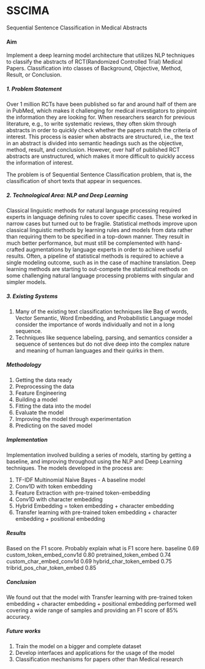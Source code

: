 # SSCIMA
Sequential Sentence Classification in Medical Abstracts


#### Aim
Implement a deep learning model architecture that utilizes NLP techniques to classify the abstracts of RCT(Randomized Controlled Trial) Medical Papers.
Classification into classes of Background, Objective, Method, Result, or Conclusion.

##### 1. Problem Statement

Over 1 million RCTs have been published so far and around half of them are in PubMed, which makes it challenging for medical investigators to pinpoint the information they are looking for. When researchers search for previous literature, e.g., to write systematic reviews, they often skim through abstracts in order to quickly check whether the papers match the criteria of interest. This process is easier when abstracts are structured, i.e., the text in an abstract is divided into semantic headings such as the objective, method, result, and conclusion. However, over half of published RCT abstracts are unstructured, which makes it more difficult to quickly access the information of interest.


The problem is of Sequential Sentence Classification problem, that is, the classification of short texts that appear in sequences.


##### 2. Technological Area: NLP and Deep Learning
Classical linguistic methods for natural language processing required experts in language defining rules to cover specific cases. These worked in narrow cases but turned out to be fragile. 
Statistical methods improve upon classical linguistic methods by learning rules and models from data rather than requiring them to be specified in a top-down manner. They result in much better performance, but must still be complemented with hand-crafted augmentations by language experts in order to achieve useful results.
Often, a pipeline of statistical methods is required to achieve a single modeling outcome, such as in the case of machine translation.
Deep learning methods are starting to out-compete the statistical methods on some challenging natural language processing problems with singular and simpler models.


##### 3. Existing Systems
1. Many of the existing text classification techniques like Bag of words, Vector Semantic, Word Embedding, and Probabilistic Language model consider the importance of words individually and not in a long sequence.
2. Techniques like sequence labeling, parsing, and semantics consider a sequence of sentences but do not dive deep into the complex nature and meaning of human languages and their quirks in them.


##### Methodology
1. Getting the data ready
2. Preprocessing the data
3. Feature Engineering
4. Building a model
5. Fitting the data into the model
6. Evaluate the model
7. Improving the model through experimentation
8. Predicting on the saved model


##### Implementation 


Implementation involved building a series of models, starting by getting a baseline, and improving throughout using the NLP and Deep Learning techniques. The models developed in the process are:
1. TF-IDF Multinomial Naive Bayes - A baseline model
2. Conv1D with token embedding
3. Feature Extraction with pre-trained token-embedding
4. Conv1D with character embedding
5. Hybrid Embedding = token embedding + character embedding
6. Transfer learning with pre-trained token embedding + character embedding + positional embedding


##### Results 


Based on the F1 score. Probably explain what is F1 score here.
baseline                                        0.69
custom_token_embed_conv1d                0.80
pretrained_token_embed                        0.74
custom_char_embed_conv1d                0.69
hybrid_char_token_embed                        0.75
tribrid_pos_char_token_embed                0.85


##### Conclusion


We found out that the model with Transfer learning with pre-trained token embedding + character embedding + positional embedding performed well covering a wide range of samples and providing an F1 score of 85% accuracy.


##### Future works
1. Train the model on a bigger and complete dataset
2. Develop interfaces and applications for the usage of the model
3. Classification mechanisms for papers other than Medical research
